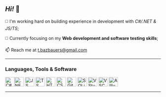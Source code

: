 ## *Hi!* :wave:


:white_medium_square: I'm working hard on building experience in development with *C#/.NET & JS/TS*;

:white_medium_square: Currently focusing on my **Web development and software testing skills**;

:mailbox: Reach me at t.bazbauers@gmail.com

---

### Languages, Tools & Software

<img src="https://cdn.worldvectorlogo.com/logos/c--4.svg" alt="C# Logo" width="30" height="30"/><img src="https://cdn.worldvectorlogo.com/logos/dot-net-core-7.svg" alt=".NET Logo" width="30" height="30"/> 
<img src="https://cdn.worldvectorlogo.com/logos/logo-javascript.svg" alt="JS Logo" width="30" height="30"/> 
<img src="https://cdn.worldvectorlogo.com/logos/typescript.svg" alt="TS Logo" width="30" height="30"/> 
<img src="https://cdn.worldvectorlogo.com/logos/html-1.svg" alt="HTML Logo" width="30" height="30"/> 
<img src="https://cdn.worldvectorlogo.com/logos/css-3.svg" alt="CSS Logo" width="30" height="30"/> 
<img src="https://cdn.worldvectorlogo.com/logos/git-icon.svg" alt="Git Logo" width="30" height="30"/> 
<img src="https://upload.wikimedia.org/wikipedia/commons/thumb/9/97/Sqlite-square-icon.svg/2048px-Sqlite-square-icon.svg.png" alt="SQLite Logo" width="30" height="30"/>
<img src="https://cdn.worldvectorlogo.com/logos/visual-studio-2013.svg" alt="VStudio Logo" width="30" height="30"/> 
<img src="https://cdn.worldvectorlogo.com/logos/visual-studio-code-1.svg" alt="VSCode Logo" width="30" height="30"/> 
<img src="https://cdn.worldvectorlogo.com/logos/adobe-illustrator-cc-icon.svg" alt="AIllustrator Logo" width="30" height="30"/> 

---



<!--
**TomsBazbauers/TomsBazbauers** is a ✨ _special_ ✨ repository because its `README.md` (this file) appears on your GitHub profile.

Here are some ideas to get you started:

- 🔭 I’m currently working on ...
- 🌱 I’m currently learning ...
- 👯 I’m looking to collaborate on ...
- 🤔 I’m looking for help with ...
- 💬 Ask me about ...
- 📫 How to reach me: ...
- 😄 Pronouns: ...
- ⚡ Fun fact: ...
-->
